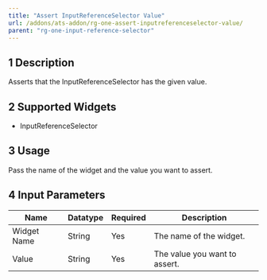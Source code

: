 ```yaml
---
title: "Assert InputReferenceSelector Value"
url: /addons/ats-addon/rg-one-assert-inputreferenceselector-value/
parent: "rg-one-input-reference-selector"
---
```


## 1 Description

Asserts that the InputReferenceSelector has the given value.

## 2 Supported Widgets

* InputReferenceSelector

## 3 Usage

Pass the name of the widget and the value you want to assert.

## 4 Input Parameters

Name | Datatype | Required | Description
---- | -------- | ------- |---------------
Widget Name | String | Yes | The name of the widget.
Value | String | Yes | The value you want to assert.
